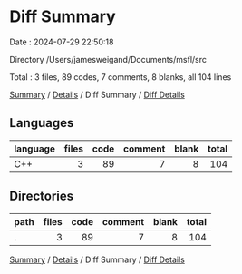 # Diff Summary

Date : 2024-07-29 22:50:18

Directory /Users/jamesweigand/Documents/msfl/src

Total : 3 files,  89 codes, 7 comments, 8 blanks, all 104 lines

[Summary](results.md) / [Details](details.md) / Diff Summary / [Diff Details](diff-details.md)

## Languages
| language | files | code | comment | blank | total |
| :--- | ---: | ---: | ---: | ---: | ---: |
| C++ | 3 | 89 | 7 | 8 | 104 |

## Directories
| path | files | code | comment | blank | total |
| :--- | ---: | ---: | ---: | ---: | ---: |
| . | 3 | 89 | 7 | 8 | 104 |

[Summary](results.md) / [Details](details.md) / Diff Summary / [Diff Details](diff-details.md)